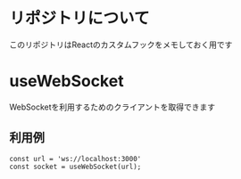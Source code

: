 # リポジトリについて
このリポジトリはReactのカスタムフックをメモしておく用です

# useWebSocket
WebSocketを利用するためのクライアントを取得できます

## 利用例
```
const url = 'ws://localhost:3000'
const socket = useWebSocket(url);
```
